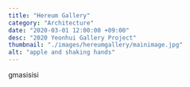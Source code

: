 ```yaml
---
title: "Hereum Gallery"
category: "Architecture"
date: "2020-03-01 12:00:00 +09:00"
desc: "2020 Yeonhui Gallery Project"
thumbnail: "./images/hereumgallery/mainimage.jpg"
alt: "apple and shaking hands"
---
```



gmasisisi